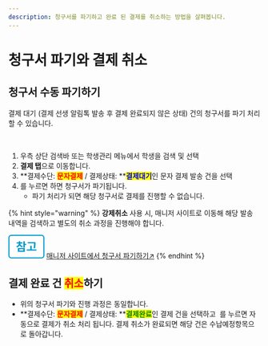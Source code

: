 ```yaml
---
description: 청구서를 파기하고 완료 된 결제를 취소하는 방법을 살펴봅니다.
---
```


# 청구서 파기와 결제 취소

## 청구서 수동 파기하기

결제 대기 (결제 선생 알림톡 발송 후 결제 완료되지 않은 상태) 건의 청구서를 파기 처리 할 수 있습니다.

<div align="left">

<figure><img src="../../.gitbook/assets/청구서 파기 (1).png" alt=""><figcaption></figcaption></figure>

</div>

1. 우측 상단 검색바 또는 학생관리 메뉴에서 학생을 검색 및 선택
2. **결제 탭**으로 이동합니다.
3. **결제수단: **<mark style="color:red;">**문자결제**</mark>** / 결제상태: **<mark style="color:blue;">**결제대기**</mark>인 문자 결제 발송 건을 선택
4. <img src="../../.gitbook/assets/btn_결제취소.png" alt="" data-size="line">를 누르면 하면 청구서가 파기됩니다.
   * 파기 처리가 되면 해당 청구서로 결제를 진행할 수 없습니다.

{% hint style="warning" %}
**강제취소** 사용 시, 매니저 사이트로 이동해 해당 발송 내역을 검색하고 별도의 취소 과정을 진행해야 합니다.&#x20;

<img src="../../.gitbook/assets/Btn_ref.png" alt="" data-size="line"> [매니저 사이트에서 청구서 파기하기↗](manager.md#undefined-3)
{% endhint %}

## 결제 완료 건 <mark style="color:red;">취소</mark>하기

* 위의 청구서 파기와 진행 과정은 동일합니다.
* **결제수단: **<mark style="color:red;">**문자결제**</mark>** / 결제상태: **<mark style="color:green;">**결제완료**</mark>인 결제 건을 선택하고 <img src="../../.gitbook/assets/btn_결제취소.png" alt="" data-size="line"> 를 누르면 자동으로 결제가 취소 처리 됩니다. 결제 취소가 완료되면 해당 건은 수납예정항목으로 돌아갑니다.

<div align="left">

<figure><img src="../../.gitbook/assets/결제완료 건 취소.png" alt="" width="563"><figcaption></figcaption></figure>

</div>
